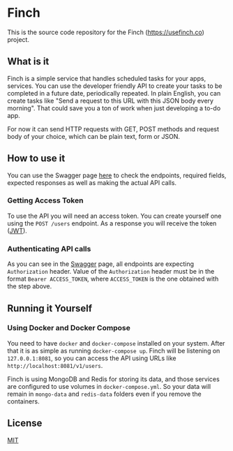 # Finch

This is the source code repository for the Finch (https://usefinch.co) project.

## What is it
Finch is a simple service that handles scheduled tasks for your apps, services. You can use the developer friendly API to create your tasks to be completed in a future date, periodically repeated. In plain English, you can create tasks like "Send a request to this URL with this JSON body every morning". That could save you a ton of work when just developing a to-do app.

For now it can send HTTP requests with GET, POST methods and request body of your choice, which can be plain text, form or JSON.

## How to use it
You can use the Swagger page [here](http://swagger.usefinch.co/#/default) to check the endpoints, required fields, expected responses as well as making the actual API calls.

### Getting Access Token
To use the API you will need an access token. You can create yourself one using the `POST /users` endpoint. As a response you will receive the token ([JWT](https://en.wikipedia.org/wiki/JSON_Web_Token)).

### Authenticating API calls
As you can see in the [Swagger](http://swagger.usefinch.co/#/default) page, all endpoints are expecting `Authorization` header. Value of the `Authorization` header must be in the format `Bearer ACCESS_TOKEN`, where `ACCESS_TOKEN` is the one obtained with the step above.

## Running it Yourself
### Using Docker and Docker Compose
You need to have `docker` and `docker-compose` installed on your system. After that it is as simple as running `docker-compose up`. Finch will be listening on `127.0.0.1:8081`, so you can access the API using URLs like `http://localhost:8081/v1/users`.

Finch is using MongoDB and Redis for storing its data, and those services are configured to use volumes in `docker-compose.yml`. So your data will remain in `mongo-data` and `redis-data` folders even if you remove the containers.

## License

[MIT](LICENSE)
